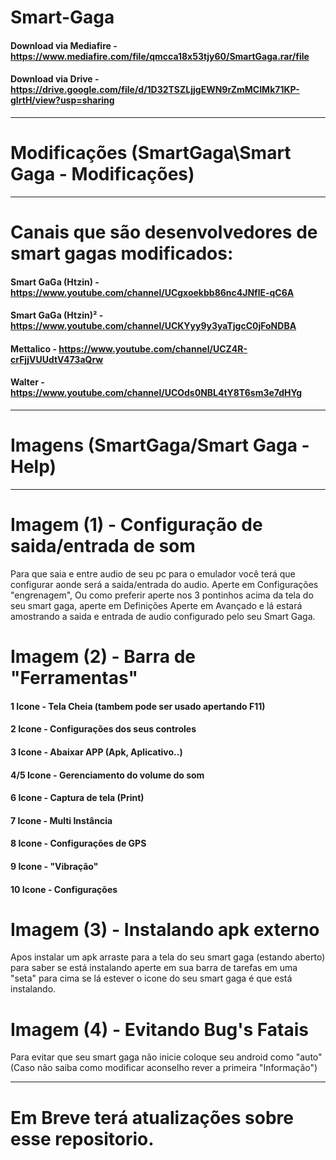 # Smart-Gaga
#### Download via Mediafire - https://www.mediafire.com/file/qmcca18x53tjy60/SmartGaga.rar/file
#### Download via Drive - https://drive.google.com/file/d/1D32TSZLjjgEWN9rZmMCIMk71KP-gIrtH/view?usp=sharing

---

# Modificações (SmartGaga\Smart Gaga - Modificações)

---

# Canais que são desenvolvedores de smart gagas modificados:

#### Smart GaGa (Htzin) - https://www.youtube.com/channel/UCgxoekbb86nc4JNflE-qC6A
#### Smart GaGa (Htzin)² - https://www.youtube.com/channel/UCKYyy9y3yaTjgcC0jFoNDBA
#### Mettalico - https://www.youtube.com/channel/UCZ4R-crFjjVUUdtV473aQrw
#### Walter - https://www.youtube.com/channel/UCOds0NBL4tY8T6sm3e7dHYg

---

# Imagens (SmartGaga/Smart Gaga - Help)

---

# Imagem (1) - Configuração de saida/entrada de som
 Para que saia e entre audio de seu pc para o emulador você terá que configurar
 aonde será a saida/entrada do audio. Aperte em Configurações "engrenagem", Ou como
 preferir aperte nos 3 pontinhos acima da tela do seu smart gaga, aperte em Definições
 Aperte em Avançado e lá estará amostrando a saida e entrada de audio configurado pelo
 seu Smart Gaga.
 
# Imagem (2) - Barra de "Ferramentas"

#### 1 Icone - Tela Cheia (tambem pode ser usado apertando F11)
#### 2 Icone - Configurações dos seus controles
#### 3 Icone - Abaixar APP (Apk, Aplicativo..)
#### 4/5 Icone - Gerenciamento do volume do som
#### 6 Icone - Captura de tela (Print)
#### 7 Icone - Multi Instância
#### 8 Icone - Configurações de GPS
#### 9 Icone - "Vibração"
#### 10 Icone - Configurações

# Imagem (3) - Instalando apk externo
 Apos instalar um apk arraste para a tela do seu smart gaga (estando aberto)
 para saber se está instalando aperte em sua barra de tarefas em uma "seta" para cima
 se lá estever o icone do seu smart gaga é que está instalando.

# Imagem (4) - Evitando Bug's Fatais
 Para evitar que seu smart gaga não inicie coloque seu android como "auto" (Caso não saiba como modificar
 aconselho rever a primeira "Informação")
 
 ---
 
 # Em Breve terá atualizações sobre esse repositorio.
